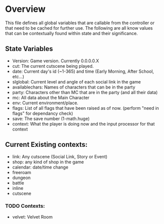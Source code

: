 # Overview
This file defines all global variables that are callable from the controller or that need to be cached for further use. The following are all know values that can be contextually found within state and their significance.

## State Variables
- Version: Game version. Currently 0.0.0.0.X
- cut: The current cutscene being played.
- date: Current day's id (~1-365) and time (Early Morning, After School, etc...)
- slglobal: Current level and angle of each social link in the game
- availablechars: Names of characters that can be in the party
- party: Characters other than MC that are in the party (and all their data)
- mc: All data about the Main Character
- env: Current environment/place.
- flags: List of all flags that have been raised as of now. (perform "need in flags" for dependancy check)
- save: The save number (1-math.huge)
- context: What the player is doing now and the input processor for that context

## Current Existing contexts:
- link: Any cutscene (Social Link, Story or Event)
- shop: any kind of shop in the game
- calendar: date/time change
- freeroam
- dungeon
- battle
- inline
- cutscene
### TODO Contexts:
- velvet: Velvet Room
